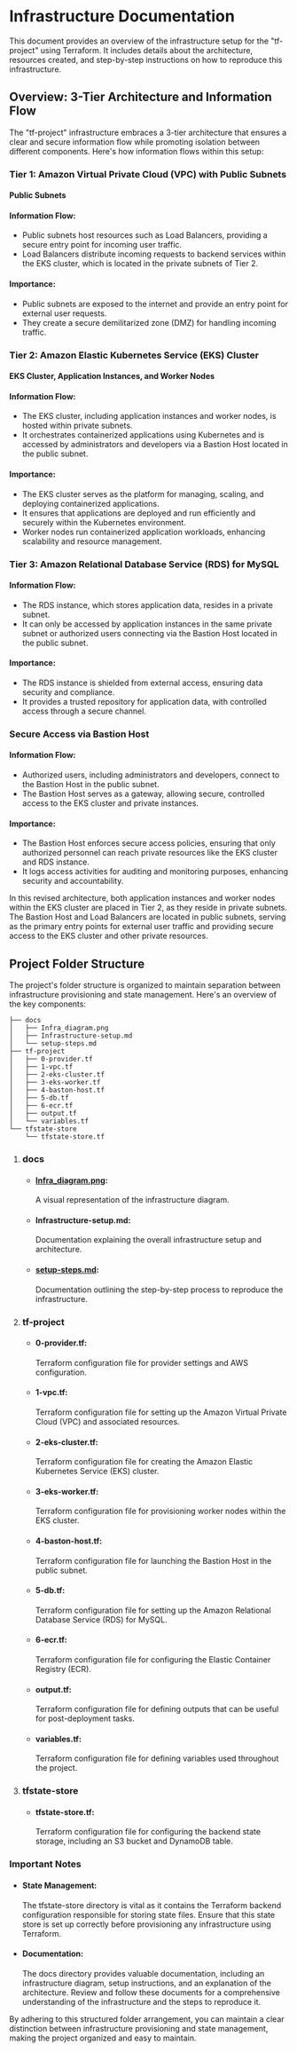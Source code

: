 # Infrastructure Documentation

This document provides an overview of the infrastructure setup for the "tf-project" using Terraform. It includes details about the architecture, resources created, and step-by-step instructions on how to reproduce this infrastructure.


## Overview: 3-Tier Architecture and Information Flow
The "tf-project" infrastructure embraces a 3-tier architecture that ensures a clear and secure information flow while promoting isolation between different components. Here's how information flows within this setup:

### Tier 1: Amazon Virtual Private Cloud (VPC) with Public Subnets
#### Public Subnets

#### Information Flow:
- Public subnets host resources such as Load Balancers, providing a secure entry point for incoming user traffic.
- Load Balancers distribute incoming requests to backend services within the EKS cluster, which is located in the private subnets of Tier 2.

#### Importance:
- Public subnets are exposed to the internet and provide an entry point for external user requests.
- They create a secure demilitarized zone (DMZ) for handling incoming traffic.

### Tier 2: Amazon Elastic Kubernetes Service (EKS) Cluster
#### EKS Cluster, Application Instances, and Worker Nodes
#### Information Flow:

- The EKS cluster, including application instances and worker nodes, is hosted within private subnets.
- It orchestrates containerized applications using Kubernetes and is accessed by administrators and developers via a Bastion Host located in the public subnet.

#### Importance:
- The EKS cluster serves as the platform for managing, scaling, and deploying containerized applications.
- It ensures that applications are deployed and run efficiently and securely within the Kubernetes environment.
- Worker nodes run containerized application workloads, enhancing scalability and resource management.

### Tier 3: Amazon Relational Database Service (RDS) for MySQL
#### Information Flow:

- The RDS instance, which stores application data, resides in a private subnet.
- It can only be accessed by application instances in the same private subnet or authorized users connecting via the Bastion Host located in the public subnet.

#### Importance:
- The RDS instance is shielded from external access, ensuring data security and compliance.
- It provides a trusted repository for application data, with controlled access through a secure channel.

### Secure Access via Bastion Host
#### Information Flow:

- Authorized users, including administrators and developers, connect to the Bastion Host in the public subnet.
- The Bastion Host serves as a gateway, allowing secure, controlled access to the EKS cluster and private instances.

#### Importance:
- The Bastion Host enforces secure access policies, ensuring that only authorized personnel can reach private resources like the EKS cluster and RDS instance.
- It logs access activities for auditing and monitoring purposes, enhancing security and accountability.

In this revised architecture, both application instances and worker nodes within the EKS cluster are placed in Tier 2, as they reside in private subnets. The Bastion Host and Load Balancers are located in public subnets, serving as the primary entry points for external user traffic and providing secure access to the EKS cluster and other private resources.


## Project Folder Structure
The project's folder structure is organized to maintain separation between infrastructure provisioning and state management. Here's an overview of the key components:

```
├── docs
│   ├── Infra_diagram.png
│   ├── Infrastructure-setup.md
│   └── setup-steps.md
├── tf-project
│   ├── 0-provider.tf
│   ├── 1-vpc.tf
│   ├── 2-eks-cluster.tf
│   ├── 3-eks-worker.tf
│   ├── 4-baston-host.tf
│   ├── 5-db.tf
│   ├── 6-ecr.tf
│   ├── output.tf
│   └── variables.tf
└── tfstate-store
    └── tfstate-store.tf
```

1. ### docs
   - #### [Infra_diagram.png](https://github.com/elokac/EKS-Terraform-Project/blob/master/docs/Infra_diagram.png):
       A visual representation of the infrastructure diagram.
   - #### Infrastructure-setup.md:
       Documentation explaining the overall infrastructure setup and architecture.
   - #### [setup-steps.md](https://github.com/elokac/EKS-Terraform-Project/blob/master/docs/setup-steps.md): 
       Documentation outlining the step-by-step process to reproduce the infrastructure.
1. ### tf-project

   - #### 0-provider.tf: 
       Terraform configuration file for provider settings and AWS configuration.
   - #### 1-vpc.tf: 
       Terraform configuration file for setting up the Amazon Virtual Private Cloud (VPC) and associated resources.
   - #### 2-eks-cluster.tf: 
       Terraform configuration file for creating the Amazon Elastic Kubernetes Service (EKS) cluster.
   - #### 3-eks-worker.tf: 
       Terraform configuration file for provisioning worker nodes within the EKS cluster.
   - #### 4-baston-host.tf: 
       Terraform configuration file for launching the Bastion Host in the public subnet.
   - #### 5-db.tf: 
       Terraform configuration file for setting up the Amazon Relational Database Service (RDS) for MySQL.
   - #### 6-ecr.tf: 
       Terraform configuration file for configuring the Elastic Container Registry (ECR).
   - #### output.tf: 
       Terraform configuration file for defining outputs that can be useful for post-deployment tasks.
   - #### variables.tf: 
       Terraform configuration file for defining variables used throughout the project.

1. ### tfstate-store

   - #### tfstate-store.tf: 
       Terraform configuration file for configuring the backend state storage, including an S3 bucket and DynamoDB table.
### Important Notes
- #### State Management: 
    The tfstate-store directory is vital as it contains the Terraform backend configuration responsible for storing state files. Ensure that this state store is set up correctly before provisioning any infrastructure using Terraform.

- #### Documentation: 
    The docs directory provides valuable documentation, including an infrastructure diagram, setup instructions, and an explanation of the architecture. Review and follow these documents for a comprehensive understanding of the infrastructure and the steps to reproduce it.

By adhering to this structured folder arrangement, you can maintain a clear distinction between infrastructure provisioning and state management, making the project organized and easy to maintain.